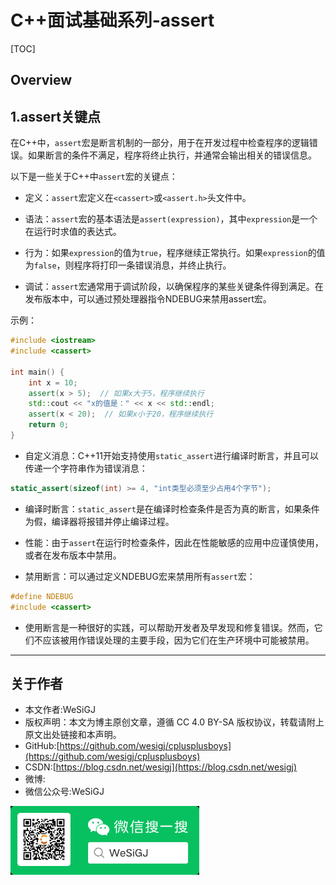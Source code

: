 # C++面试基础系列-assert

[TOC]

## Overview

## 1.assert关键点

在C++中，`assert`宏是断言机制的一部分，用于在开发过程中检查程序的逻辑错误。如果断言的条件不满足，程序将终止执行，并通常会输出相关的错误信息。

以下是一些关于C++中`assert`宏的关键点：

- 定义：`assert`宏定义在`<cassert>`或`<assert.h>`头文件中。

- 语法：`assert`宏的基本语法是`assert(expression)`，其中`expression`是一个在运行时求值的表达式。

- 行为：如果`expression`的值为`true`，程序继续正常执行。如果`expression`的值为`false`，则程序将打印一条错误消息，并终止执行。

- 调试：`assert`宏通常用于调试阶段，以确保程序的某些关键条件得到满足。在发布版本中，可以通过预处理器指令NDEBUG来禁用assert宏。

示例：

```cpp
#include <iostream>
#include <cassert>

int main() {
    int x = 10;
    assert(x > 5);  // 如果x大于5，程序继续执行
    std::cout << "x的值是：" << x << std::endl;
    assert(x < 20);  // 如果x小于20，程序继续执行
    return 0;
}
```

- 自定义消息：C++11开始支持使用`static_assert`进行编译时断言，并且可以传递一个字符串作为错误消息：

```cpp
static_assert(sizeof(int) >= 4, "int类型必须至少占用4个字节");
```

- 编译时断言：`static_assert`是在编译时检查条件是否为真的断言，如果条件为假，编译器将报错并停止编译过程。

- 性能：由于`assert`在运行时检查条件，因此在性能敏感的应用中应谨慎使用，或者在发布版本中禁用。

- 禁用断言：可以通过定义NDEBUG宏来禁用所有`assert`宏：

```cpp
#define NDEBUG
#include <cassert>
```

- 使用断言是一种很好的实践，可以帮助开发者及早发现和修复错误。然而，它们不应该被用作错误处理的主要手段，因为它们在生产环境中可能被禁用。

---

## 关于作者

- 本文作者:WeSiGJ
- 版权声明：本文为博主原创文章，遵循 CC 4.0 BY-SA 版权协议，转载请附上原文出处链接和本声明。
- GitHub:[https://github.com/wesigj/cplusplusboys](https://github.com/wesigj/cplusplusboys)
- CSDN:[https://blog.csdn.net/wesigj](https://blog.csdn.net/wesigj)
- 微博:
- 微信公众号:WeSiGJ

<html><body><img src="/./img/wechat.jpg" width="60%"></body></html>
